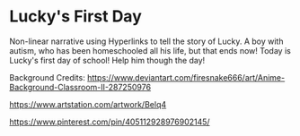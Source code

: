 # Lucky's First Day
Non-linear narrative using Hyperlinks to tell the story of Lucky. A boy with autism, who has been homeschooled all his life, but that ends now! Today is Lucky's first day of school! Help him though the day!

Background Credits:
https://www.deviantart.com/firesnake666/art/Anime-Background-Classroom-II-287250976

https://www.artstation.com/artwork/Belq4

https://www.pinterest.com/pin/405112928976902145/

